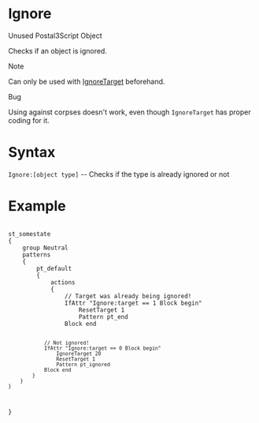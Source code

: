 # Ignore
<p>Unused Postal3Script Object</p>
<p>Checks if an object is ignored.</p>

<div class="admonition note">
<p class="admonition-title">Note</p>
<p>Can only be used with <a href="../../targetingfuncs/reset_ignore_settarget/#ignoretarget">IgnoreTarget</a> beforehand.</p>
</div>

<div class="admonition warning">
<p class="admonition-title">Bug</p>
<p>Using against corpses doesn't work, even though <code>IgnoreTarget</code> has proper coding for it.</p>
</div>

<h1>Syntax</h1>
<p><code class="language-js">Ignore:[object type]</code> -- Checks if the type is already ignored or not</p>

</code></pre>
<h1>Example</h1>
<pre><code class="language-js">
st_somestate
{
	group Neutral
	patterns 
	{
		pt_default
		{
			actions
			{
				// Target was already being ignored!
                IfAttr "Ignore:target == 1 Block begin"
					ResetTarget 1
					Pattern pt_end
				Block end
				
				// Not ignored!
				IfAttr "Ignore:target == 0 Block begin"
					IgnoreTarget 20
					ResetTarget 1
					Pattern pt_ignored
				Block end
			}
		}
	}
}
</code></pre>